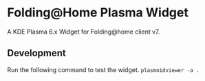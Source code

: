 # Folding@Home Plasma Widget

A KDE Plasma 6.x Widget for Folding@home client v7.

## Development

Run the following command to test the widget.
`plasmoidviewer -a .`
